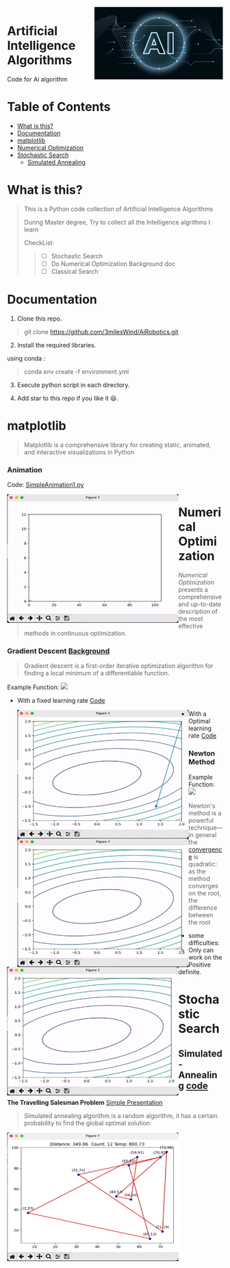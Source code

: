 <img src="README.assets/Images.jpg" align="right" width="300" alt="header pic" />

# Artificial Intelligence Algorithms

Code for Ai algorithm 

# Table of Contents

* [What is this?](#What-is-this)
* [Documentation](#Documentation)
* [matplotlib](#matplotlib)
* [Numerical Optimization](#Numerical-Optimization)
* [Stochastic Search](#Stochastic-Search)
  * [Simulated Annealing]()


# What is this?

> This is a Python code collection of Artificial Intelligence Algorithms
>
> During Master degree, Try to collect all the Intelligence algrithms I learn
>
> CheckList:
>
> > - [ ]  Stochastic Search
> > - [ ]   Do Numerical Optimization Background doc
> > - [ ]  Classical Search

# Documentation
1. Clone this repo.

> git clone https://github.com/3milesWind/AiRobotics.git

2. Install the required libraries.

using conda :

> conda env create -f environment.yml


3. Execute python script in each directory.

4. Add star to this repo if you like it :smiley:.

# matplotlib

> Matplotlib is a comprehensive library for creating static, animated, and interactive visualizations in Python

### Animation

Code: [SimpleAnimation1.py](matplotlib/SimpleAnimation1.py)

<img src="README.assets/Mathplotlib_animitation.gif" alt="Mathplotlib_animitation" width="400" height="300" style="float: left;" />



# Numerical Optimization

> *Numerical Optimization* presents a comprehensive and up-to-date description of the most effective methods in continuous optimization.

### Gradient Descent  [Background](Docs/GradientDescent.md)

> Gradient descent is a first-order iterative optimization algorithm for finding a local minimum of a differentiable function. 

Example Function: <img src="https://render.githubusercontent.com/render/math?math=x_1^2 %2B x_1 * x_2 %2B 3x_2^2 %2B 5">

* With a fixed learning rate    [Code](NumericalOptimization/gradientDescentWithFixedRate.py)

  <img src="README.assets/GradientDecWithFixedRate.gif" alt="GradientDecWithFixedRate" width="400" height="300" style="float: left;" />

* With a Optimal learning rate [Code](NumericalOptimization/gradientDescentWithOptimalRate.py)

  <img src="README.assets/gradient_Decent_Optiomal.gif" alt="gradient_Decent_Optiomal" width="400" height="300" style="float: left;"/>

### Newton Method

Example Function: <img src="https://render.githubusercontent.com/render/math?math=x_1^2 %2B x_1 * x_2 %2B 3x_2^2 %2B 5">

> Newton's method is a powerful technique—in general the [convergence](https://en.wikipedia.org/wiki/Rate_of_convergence) is quadratic: as the method converges on the root, the difference between the root 

<img src="README.assets/newtwonMethod.gif" alt="newtwonMethod" width="400" height="300" style="float: left;" />

* some difficulties: 
  * Only can work on the Positive definite. 

# Stochastic Search 

## Simulated-Annealing [code](TravellingSalesman/Simulated_Annealing.py) 

**The Travelling Salesman Problem** [Simple Presentation](TravellingSalesman/Presentation1.pptx)

> Simulated annealing algorithm is a random algorithm, it has a certain probability to find the global optimal solution

<img src="README.assets/Simuted_annlea.gif" alt="Simuted_annlea" width="400" height="300" style="float: left;"  />
